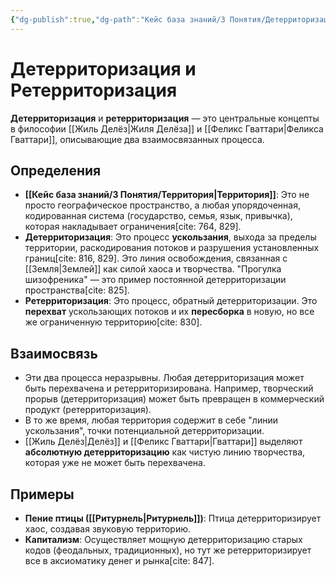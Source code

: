 ```yaml
---
{"dg-publish":true,"dg-path":"Кейс база знаний/3 Понятия/Детерриторизация и Ретерриторизация","permalink":"/kejs-baza-znanij/3-ponyatiya/deterritorizacziya-i-reterritorizacziya/"}
---
```



# Детерриторизация и Ретерриторизация

**Детерриторизация** и **ретерриторизация** — это центральные концепты в философии [[Жиль Делёз\|Жиля Делёза]] и [[Феликс Гваттари\|Феликса Гваттари]], описывающие два взаимосвязанных процесса.

## Определения
- **[[Кейс база знаний/3 Понятия/Территория\|Территория]]**: Это не просто географическое пространство, а любая упорядоченная, кодированная система (государство, семья, язык, привычка), которая накладывает ограничения[cite: 764, 829].
- **Детерриторизация**: Это процесс **ускользания**, выхода за пределы территории, раскодирования потоков и разрушения установленных границ[cite: 816, 829]. Это линия освобождения, связанная с [[Земля\|Землей]] как силой хаоса и творчества. "Прогулка шизофреника" — это пример постоянной детерриторизации пространства[cite: 825].
- **Ретерриторизация**: Это процесс, обратный детерриторизации. Это **перехват** ускользающих потоков и их **пересборка** в новую, но все же ограниченную территорию[cite: 830].

## Взаимосвязь
- Эти два процесса неразрывны. Любая детерриторизация может быть перехвачена и ретерриторизирована. Например, творческий прорыв (детерриторизация) может быть превращен в коммерческий продукт (ретерриторизация).
- В то же время, любая территория содержит в себе "линии ускользания", точки потенциальной детерриторизации.
- [[Жиль Делёз\|Делёз]] и [[Феликс Гваттари\|Гваттари]] выделяют **абсолютную детерриторизацию** как чистую линию творчества, которая уже не может быть перехвачена.

## Примеры
- **Пение птицы ([[Ритурнель\|Ритурнель]])**: Птица детерриторизирует хаос, создавая звуковую территорию.
- **Капитализм**: Осуществляет мощную детерриторизацию старых кодов (феодальных, традиционных), но тут же ретерриторизирует все в аксиоматику денег и рынка[cite: 847].

